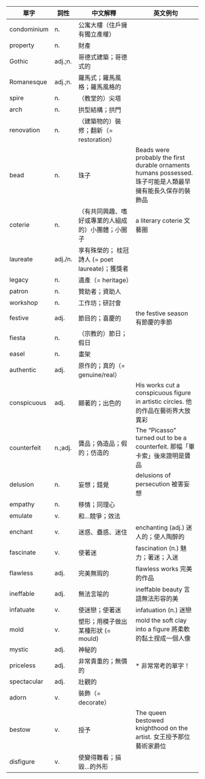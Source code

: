 | 單字 | 詞性 | 中文解釋 | 英文例句 |
| --- | --- | --- | --- |
| condominium   | n.     | 公寓大樓（住戶擁有獨立產權）                           |                                                                          |
| property      | n.     | 財產                                                   |                                                                          |
| Gothic        | adj.;n.| 哥德式建築；哥德式的                                   |                                                                          |
| Romanesque    | adj.;n.| 羅馬式；羅馬風格；羅馬風格的                           |                                                                          |
| spire         | n.     | （教堂的）尖塔                                         |                                                                          |
| arch          | n.     | 拱型結構；拱門                                         |                                                                          |
| renovation    | n.     | （建築物的）裝修；翻新（= restoration）                |                                                                          |
| bead          | n.     | 珠子                                                   | Beads were probably the first durable ornaments humans possessed. 珠子可能是人類最早擁有能長久保存的裝飾品        |
| coterie       | n.     | （有共同興趣、嗜好或專業的人組成的）小團體；小圈子     | a literary coterie 文藝圈                                                 |
| laureate      | adj./n.   | 享有殊榮的； 桂冠詩人 (= poet laureate)；獲獎者                                    |                                       |
| legacy        | n.     | 遺產（= heritage）                                     |                                                                          |
| patron        | n.     | 贊助者；資助人                                         |                                                                          |
| workshop      | n.     | 工作坊；研討會                                         |                                                                          |
| festive       | adj.   | 節目的；喜慶的                                         | the festive season 有節慶的季節                                           |
| fiesta        | n.     | （宗教的）節日；假日                                   |                                                                          |
| easel         | n.     | 畫架                                                   |                                                                          |
| authentic     | adj.   | 原作的；真的（= genuine/real）                         |                                                                          |
| conspicuous   | adj.   | 顯著的；出色的                                         | His works cut a conspicuous figure in artistic circles.  他的作品在藝術界大放異彩                 |
| counterfeit   | n.;adj.| 贗品；偽造品；假的；仿造的                             | The “Picasso” turned out to be a counterfeit.   那幅「畢卡索」後來證明是贗品                         |
| delusion      | n.     | 妄想；錯覺                                             | delusions of persecution 被害妄想                                         |
| empathy       | n.     | 移情；同理心                                           |                                                                          |
| emulate       | v.     | 和…競爭；效法                                         |                                                                          |
| enchant       | v.     | 迷惑、蠱惑、迷住                                     | enchanting (adj.) 迷人的；使人陶醉的                                      |
| fascinate     | v.     | 使著迷                                                 | fascination (n.) 魅力；著迷；入迷                                         |
| flawless      | adj.   | 完美無瑕的                                             | flawless works 完美的作品                                                 |
| ineffable     | adj.   | 無法言喻的                                             | ineffable beauty 言語無法形容的美                                          |
| infatuate     | v.     | 使迷戀；使著迷                                         | infatuation (n.) 迷戀                                                     |
| mold          | v.     | 塑形；用模子做出某種形狀 (= mould)                              | mold the soft clay into a figure 將柔軟的黏土捏成一個人像                  |
| mystic        | adj.   | 神秘的                                                 |                                                                          |
| priceless     | adj.   | 非常貴重的；無價的                                     |     * 非常常考的單字！                                                                     |
| spectacular   | adj.   | 壯觀的                                                 |                                                                          |
| adorn         | v.     | 裝飾（= decorate）                                     |                                                                          |
| bestow        | v.     | 授予                                                   | The queen bestowed knighthood on the artist. 女王授予那位藝術家爵位                             |
| disfigure     | v.     | 使變得難看；損毀…的外形                               |                                                                          |
